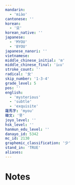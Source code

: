 ```yaml
---
mandarin:
  - 'miào'
cantonese: ''
korean:
  - '묘'
korean_native: ''
japanese:
  - 'MYOU'
  - 'BYOU'
japanese_nanori: ''
vietnamese:
middle_chinese_initial: 'm'
middle_chinese_final: 'iᴇu'
stroke_count: ''
radical: '女'
skip_number: '1-3-4'
grade_level: 5
pos: ''
english:
  - 'mysterious'
  - 'subtle'
  - 'exquisite'
羅馬字: 'myou'
韓文: '묫'
joyo_level: ''
hsk_level: ''
hanmun_edu_level: ''
danayo_id: 5342
mc_id: 2130
graphemic_classification: '少'
stand_in: 'TRUE'
aliases:
---
```


# Notes
